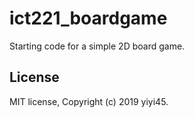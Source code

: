 # ict221_boardgame
Starting code for a simple 2D board game.

## License

MIT license, Copyright (c) 2019 yiyi45.
